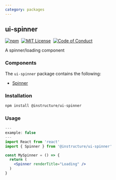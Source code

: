 ```yaml
---
category: packages
---
```


## ui-spinner

[![npm][npm]][npm-url]&nbsp;
[![MIT License][license-badge]][license]&nbsp;
[![Code of Conduct][coc-badge]][coc]

A spinner/loading component

### Components

The `ui-spinner` package contains the following:

- [Spinner](#Spinner)

### Installation

```sh
npm install @instructure/ui-spinner
```

### Usage

```jsx
---
example: false
---
import React from 'react'
import { Spinner } from '@instructure/ui-spinner'

const MySpinner = () => {
  return (
    <Spinner renderTitle="Loading" />
  )
}
```

[npm]: https://img.shields.io/npm/v/@instructure/ui-spinner.svg
[npm-url]: https://npmjs.com/package/@instructure/ui-spinner
[license-badge]: https://img.shields.io/npm/l/instructure-ui.svg?style=flat-square
[license]: https://github.com/instructure/instructure-ui/blob/master/LICENSE
[coc-badge]: https://img.shields.io/badge/code%20of-conduct-ff69b4.svg?style=flat-square
[coc]: https://github.com/instructure/instructure-ui/blob/master/CODE_OF_CONDUCT.md
